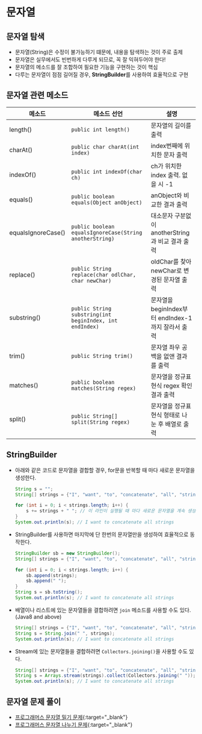 # 문자열

## 문자열 탐색

- 문자열(String)은 수정이 불가능하기 떄문에, 내용을 탐색하는 것이 주로 출제
- 문자열은 실무에서도 빈번하게 다루게 되므로, 꼭 잘 익혀두어야 한다!
- 문자열의 메소드를 잘 조합하여 필요한 기능을 구현하는 것이 핵심
- 다루는 문자열이 점점 길어질 경우, **StringBuilder**를 사용하여 효율적으로 구현

## 문자열 관련 메소드

| 메소드 | 메소드 선언 | 설명 |
|-------|-----------|------|
|length()| `public int length()`| 문자열의 길이를 출력 |
|charAt()| `public char charAt(int index)`| index번째에 위치한 문자 출력 |
|indexOf()| `public int indexOf(char ch)` | ch가 위치한 index 출력. 없을 시 -1 |
|equals()| `public boolean equals(Object anObject)` | anObject와 비교한 결과 출력 |
|equalsIgnoreCase()| `public boolean equalsIgnoreCase(String anotherString)` | 대소문자 구분없이 anotherString과 비교 결과 출력 |
|replace()| `public String replace(char odlChar, char newChar)` | oldChar를 찾아 newChar로 변경된 문자열 출력 |
|substring()| `public String substring(int beginIndex, int endIndex)` | 문자열을 beginIndex부터 endIndex-1까지 잘라서 출력 |
|trim()| `public String trim()` | 문자열 좌우 공백을 없앤 결과를 출력 |
|matches()| `public boolean matches(String regex)` | 문자열을 정규표현식 regex 확인 결과 출력 |
|split()| `public String[] split(String regex)` | 문자열을 정규표현식 형태로 나눈 후 배열로 출력 |

## StringBuilder

- 아래와 같은 코드로 문자열을 결합할 경우, for문을 반복할 때 마다 새로운 문자열을 생성한다.

    ``` java title="Don't do like this"
    String s = "";
    String[] strings = {"I", "want", "to", "concatenate", "all", "strings"};

    for (int i = 0; i < strings.length; i++) {
        s += strings + " "; // 이 라인이 실행될 때 마다 새로운 문자열을 계속 생성
    }
    System.out.println(s); // I want to concatenate all strings
    ```

- StringBuilder를 사용하면 마지막에 단 한번의 문자열만을 생성하여 효율적으로 동작한다.

    ``` java
    StringBuilder sb = new StringBuilder();
    String[] strings = {"I", "want", "to", "concatenate", "all", "strings"};

    for (int i = 0; i < strings.length; i++) {
        sb.append(strings);
        sb.append(" ");
    }
    String s = sb.toString();
    System.out.println(s); // I want to concatenate all strings
    ```

- 배열이나 리스트에 있는 문자열들을 결합하려면 `join` 메소드를 사용할 수도 있다. (Java8 and above)

    ``` java
    String[] strings = {"I", "want", "to", "concatenate", "all", "strings"};
    String s = String.join(" ", strings);
    System.out.println(s); // I want to concatenate all strings
    ```

- Stream에 있는 문자열들을 결합하려면 `Collectors.joining()`을 사용할 수도 있다.

    ``` java
    String[] strings = {"I", "want", "to", "concatenate", "all", "strings"};
    String s = Arrays.stream(strings).collect(Collectors.joining(" "));
    System.out.println(s); // I want to concatenate all strings
    ```


## 문자열 문제 풀이

- [프로그래머스 문자열 밀기 문제](https://school.programmers.co.kr/learn/courses/30/lessons/120921){:target="_blank"}
- [프로그래머스 문자열 나누기 문제](https://school.programmers.co.kr/learn/courses/30/lessons/140108){:target="_blank"}